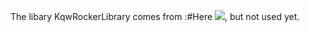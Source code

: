 The libary KqwRockerLibrary comes from :#Here [![](https://jitpack.io/v/kongqw/AndroidRocker.svg)](https://jitpack.io/#kongqw/AndroidRocker), but not used yet. 





